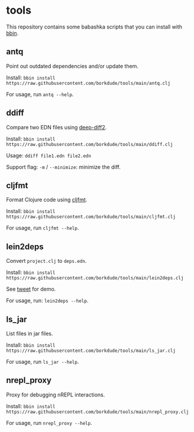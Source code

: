 # tools

This repository contains some babashka scripts that you can install with [bbin](https://github.com/babashka/bbin).

## antq

Point out outdated dependencies and/or update them.

Install: `bbin install https://raw.githubusercontent.com/borkdude/tools/main/antq.clj`

For usage, run `antq --help`.

## ddiff

Compare two EDN files using [deep-diff2](https://github.com/lambdaisland/deep-diff2).

Install: `bbin install https://raw.githubusercontent.com/borkdude/tools/main/ddiff.clj`

Usage: `ddiff file1.edn file2.edn`

Support flag: `-m` / `--minimize`: minimize the diff.

## cljfmt

Format Clojure code using [cljfmt](https://github.com/weavejester/cljfmt).

Install: `bbin install https://raw.githubusercontent.com/borkdude/tools/main/cljfmt.clj`

For usage, run `cljfmt --help`.

## lein2deps

Convert `project.clj` to `deps.edn`.

Install: `bbin install https://raw.githubusercontent.com/borkdude/tools/main/lein2deps.clj`

See [tweet](https://twitter.com/borkdude/status/1578050265567076353) for demo.

For usage, run: `lein2deps --help`.

## ls_jar

List files in jar files.

Install: `bbin install https://raw.githubusercontent.com/borkdude/tools/main/ls_jar.clj`

For usage, run `ls_jar --help`.

## nrepl_proxy

Proxy for debugging nREPL interactions.

Install: `bbin install https://raw.githubusercontent.com/borkdude/tools/main/nrepl_proxy.clj`

For usage, run `nrepl_proxy --help`.
